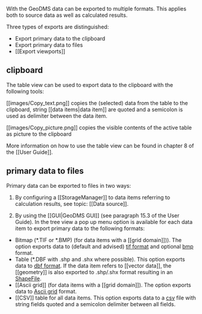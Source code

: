 With the GeoDMS data can be exported to multiple formats. This applies both to source data as well as calculated results.

Three types of exports are distinguished:
-   Export primary data to the clipboard
-   Export primary data to files
-   [[Export viewports]]

## clipboard

The table view can be used to export data to the clipboard with the following tools:

[[images/Copy_text.png]] copies the (selected) data from the table to the clipboard, string [[data items|data item]] are quoted and a semicolon is used as delimiter between the data item.

[[images/Copy_picture.png]] copies the visible contents of the active table as picture to the clipboard

More information on how to use the table view can be found in chapter 8 of the [[User Guide]].

## primary data to files

Primary data can be exported to files in two ways:

1) By configuring a [[StorageManager]] to data items referring to calculation results, see topic: [[Data source]].

2) By using the [[GUI|GeoDMS GUI]] (see paragraph 15.3 of the User Guide). In the tree view a pop up menu option is available for each data item to
export primary data to the following formats:

-   Bitmap (*.TIF or *.BMP) (for data items with a [[grid domain]])). The option exports data to (default and advised) [tif format](https://nl.wikipedia.org/wiki/Tagged_image_file_format) and optional [bmp](https://en.wikipedia.org/wiki/BMP_file_format) format.
-   Table (*.DBF with .shp and .shx where possible). This option exports data to [dbf format](https://en.wikipedia.org/wiki/DBase).
    If the data item refers to [[vector data]], the [[geometry]] is also exported to .shp/.shx format resulting in an
    [ShapeFile](https://nl.wikipedia.org/wiki/Shapefile).
-   [[Ascii grid]] (for data items with a [[grid domain]]). The option exports data to [Ascii
    grid](https://web.archive.org/web/20150128024528/http://docs.codehaus.org/display/GEOTOOLS/ArcInfo+ASCII+Grid+format)
    format.
-   [[CSV]] table for all data items. This option exports data to a [csv](https://en.wikipedia.org/wiki/Comma-separated_values) file with string fields quoted and a semicolon delimiter between all fields.